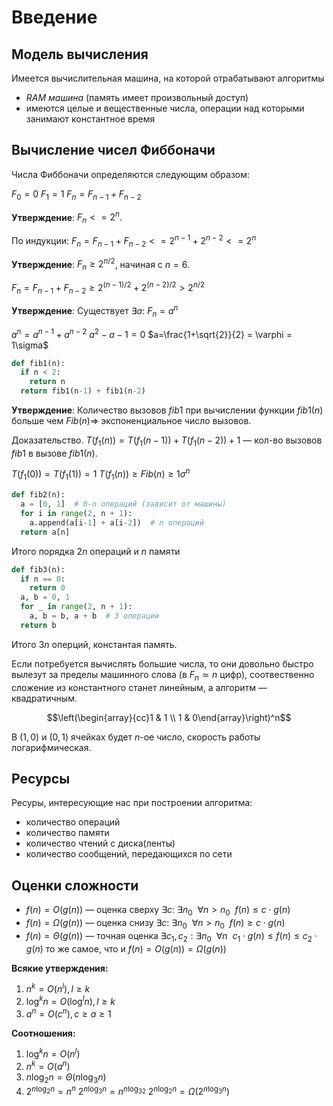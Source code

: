 # Введение

## Модель вычисления

Имеется вычислительная машина, на которой отрабатывают алгоритмы

* *RAM машина* (память имеет произвольный доступ)
* имеются целые и вещественные числа, операции над которыми занимают константное время

## Вычисление чисел Фиббоначи

Числа Фиббоначи определяются следующим образом:

$F_0 = 0$
$F_1 = 1$
$F_n = F_{n-1}+F_{n-2}$

**Утверждение**: $F_n <= 2^n.$

По индукции:
$F_n = F_{n-1}+F_{n-2}<=2^{n-1}+2^{n-2}<=2^n$

**Утверждение**: $F_n \geqslant 2^{n/2}$, начиная с $n=6.$

$F_n = F_{n-1}+F_{n-2} \geqslant 2^{(n-1)/2} + 2^{(n-2)/2} > 2^{n/2}$

**Утверждение**: Существует $\exists a$: $F_n = a^n$

$a^n = a^{n-1}+a^{n-2}$
$a^2-a-1=0$
$a=\frac{1+\sqrt{2}}{2} = \varphi = 1\sigma$

```python
def fib1(n):
  if n < 2:
    return n
  return fib1(n-1) + fib1(n-2)
```

**Утверждение**: Количество вызовов $fib1$ при вычислении функции $fib1(n)$ больше чем $Fib(n) \Rightarrow$ экспоненциальное число вызовов.

Доказательство. $T(f_1(n)) = T(f_1(n-1)) + T(f_1(n-2)) + 1$ — кол-во вызовов $fib1$ в вызове $fib1(n).$

$T(f_1(0)) = T(f_1(1)) = 1$
$T(f_1(n)) \geqslant Fib(n) \geqslant 1\sigma^n$

```python
def fib2(n):
  a = [0, 1]  # 0-n операций (зависит от машины)
  for i in range(2, n + 1):
    a.append(a[i-1] + a[i-2])  # n операций
  return a[n]
```

Итого порядка $2n$ операций и $n$ памяти

```python
def fib3(n):
  if n == 0:
    return 0
  a, b = 0, 1
  for _ in range(2, n + 1):
    a, b = b, a + b  # 3 операции
  return b
```

Итого $3n$ оперций, константая память.

Если потребуется вычислять большие числа, то они довольно быстро вылезут за пределы машинного слова (в $F_n \simeq n$ цифр), соотвественно сложение из константного станет линейным, а алгоритм — квадратичным.

$$\left(\begin{array}{cc}1 & 1 \\ 1 & 0\end{array}\right)^n$$

В $(1, 0)$ и $(0, 1)$ ячейках будет $n$-ое число, скорость работы логарифмическая.

## Ресурсы

Ресуры, интересующие нас при построении алгоритма:
* количество операций
* количество памяти
* количество чтений с диска(ленты)
* количество сообщений, передающихся по сети

## Оценки сложности

* $f(n) = O(g(n))$ — оценка сверху
  $\exists c:\ \exists n_0\ \ \forall n > n_0\ \ f(n) \leqslant c \cdot g(n)$
* $f(n) = \Omega(g(n))$ — оценка снизу
  $\exists c:\ \exists n_0\ \ \forall n > n_0\ \ f(n) \geqslant c \cdot g(n)$
* $f(n) = \Theta(g(n))$ — точная оценка
  $\exists c_1, c_2: \exists n_0\ \ \forall n\ \ c_1\cdot g(n) \leqslant f(n) \leqslant c_2\cdot g(n)$
  то же самое, что и $f(n) = O(g(n)) = \Omega(g(n))$

**Всякие утверждения:**
1. $n^k = O(n^l), l \geqslant k$
2. $\log^kn = O(\log^ln), l\geqslant k$
3. $a^n = O(c^n), c \geqslant a \geqslant 1$

**Соотношения:**
1. $\log^kn = O(n^l)$
2. $n^k = O(a^n)$
3. $n\log_2n = \Theta(n\log_3n)$
4. $2^{n\log_2n} = n^n$
   $2^{n\log_3n} = n^{n \log_32}$
   $2^{n\log_2n} = \Omega(2^{n\log_3n})$

